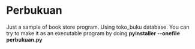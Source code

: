 # Perbukuan
Just a sample of book store program.
Using toko_buku database.
You can try to make it as an executable program by doing
  __pyinstaller --onefile perbukuan.py__
